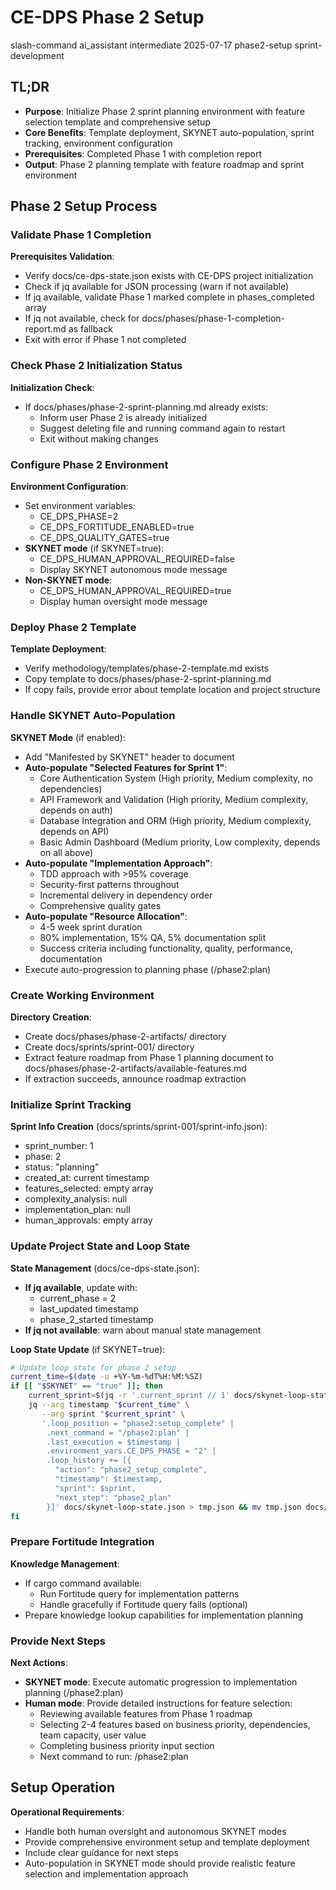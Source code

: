 # <context>CE-DPS Phase 2 Setup</context>

<meta>
  <title>CE-DPS Phase 2 Sprint Planning Setup</title>
  <type>slash-command</type>
  <audience>ai_assistant</audience>
  <complexity>intermediate</complexity>
  <updated>2025-07-17</updated>
  <scope>phase2-setup</scope>
  <phase>sprint-development</phase>
</meta>

## <summary priority="critical">TL;DR</summary>
- **Purpose**: Initialize Phase 2 sprint planning environment with feature selection template and comprehensive setup
- **Core Benefits**: Template deployment, SKYNET auto-population, sprint tracking, environment configuration
- **Prerequisites**: Completed Phase 1 with completion report
- **Output**: Phase 2 planning template with feature roadmap and sprint environment

## <instructions priority="high">Phase 2 Setup Process</instructions>

### <step-1>Validate Phase 1 Completion</step-1>
**Prerequisites Validation**:
- Verify docs/ce-dps-state.json exists with CE-DPS project initialization
- Check if jq available for JSON processing (warn if not available)
- If jq available, validate Phase 1 marked complete in phases_completed array
- If jq not available, check for docs/phases/phase-1-completion-report.md as fallback
- Exit with error if Phase 1 not completed

### <step-2>Check Phase 2 Initialization Status</step-2>
**Initialization Check**:
- If docs/phases/phase-2-sprint-planning.md already exists:
  - Inform user Phase 2 is already initialized
  - Suggest deleting file and running command again to restart
  - Exit without making changes

### <step-3>Configure Phase 2 Environment</step-3>
**Environment Configuration**:
- Set environment variables:
  - CE_DPS_PHASE=2
  - CE_DPS_FORTITUDE_ENABLED=true
  - CE_DPS_QUALITY_GATES=true
- **SKYNET mode** (if SKYNET=true):
  - CE_DPS_HUMAN_APPROVAL_REQUIRED=false
  - Display SKYNET autonomous mode message
- **Non-SKYNET mode**:
  - CE_DPS_HUMAN_APPROVAL_REQUIRED=true
  - Display human oversight mode message

### <step-4>Deploy Phase 2 Template</step-4>
**Template Deployment**:
- Verify methodology/templates/phase-2-template.md exists
- Copy template to docs/phases/phase-2-sprint-planning.md
- If copy fails, provide error about template location and project structure

### <step-5>Handle SKYNET Auto-Population</step-5>
**SKYNET Mode** (if enabled):
- Add "Manifested by SKYNET" header to document
- **Auto-populate "Selected Features for Sprint 1"**:
  - Core Authentication System (High priority, Medium complexity, no dependencies)
  - API Framework and Validation (High priority, Medium complexity, depends on auth)
  - Database Integration and ORM (High priority, Medium complexity, depends on API)
  - Basic Admin Dashboard (Medium priority, Low complexity, depends on all above)
- **Auto-populate "Implementation Approach"**:
  - TDD approach with >95% coverage
  - Security-first patterns throughout
  - Incremental delivery in dependency order
  - Comprehensive quality gates
- **Auto-populate "Resource Allocation"**:
  - 4-5 week sprint duration
  - 80% implementation, 15% QA, 5% documentation split
  - Success criteria including functionality, quality, performance, documentation
- Execute auto-progression to planning phase (/phase2:plan)

### <step-6>Create Working Environment</step-6>
**Directory Creation**:
- Create docs/phases/phase-2-artifacts/ directory
- Create docs/sprints/sprint-001/ directory
- Extract feature roadmap from Phase 1 planning document to docs/phases/phase-2-artifacts/available-features.md
- If extraction succeeds, announce roadmap extraction

### <step-7>Initialize Sprint Tracking</step-7>
**Sprint Info Creation** (docs/sprints/sprint-001/sprint-info.json):
- sprint_number: 1
- phase: 2
- status: "planning"
- created_at: current timestamp
- features_selected: empty array
- complexity_analysis: null
- implementation_plan: null
- human_approvals: empty array

### <step-8>Update Project State and Loop State</step-8>
**State Management** (docs/ce-dps-state.json):
- **If jq available**, update with:
  - current_phase = 2
  - last_updated timestamp
  - phase_2_started timestamp
- **If jq not available**: warn about manual state management

**Loop State Update** (if SKYNET=true):
```bash
# Update loop state for phase 2 setup
current_time=$(date -u +%Y-%m-%dT%H:%M:%SZ)
if [[ "$SKYNET" == "true" ]]; then
    current_sprint=$(jq -r '.current_sprint // 1' docs/skynet-loop-state.json)
    jq --arg timestamp "$current_time" \
       --arg sprint "$current_sprint" \
       '.loop_position = "phase2:setup_complete" |
        .next_command = "/phase2:plan" |
        .last_execution = $timestamp |
        .environment_vars.CE_DPS_PHASE = "2" |
        .loop_history += [{
          "action": "phase2_setup_complete",
          "timestamp": $timestamp,
          "sprint": $sprint,
          "next_step": "phase2_plan"
        }]' docs/skynet-loop-state.json > tmp.json && mv tmp.json docs/skynet-loop-state.json
fi
```

### <step-9>Prepare Fortitude Integration</step-9>
**Knowledge Management**:
- If cargo command available:
  - Run Fortitude query for implementation patterns
  - Handle gracefully if Fortitude query fails (optional)
- Prepare knowledge lookup capabilities for implementation planning

### <step-10>Provide Next Steps</step-10>
**Next Actions**:
- **SKYNET mode**: Execute automatic progression to implementation planning (/phase2:plan)
- **Human mode**: Provide detailed instructions for feature selection:
  - Reviewing available features from Phase 1 roadmap
  - Selecting 2-4 features based on business priority, dependencies, team capacity, user value
  - Completing business priority input section
  - Next command to run: /phase2:plan

## <expected-behavior priority="medium">Setup Operation</expected-behavior>

**Operational Requirements**:
- Handle both human oversight and autonomous SKYNET modes
- Provide comprehensive environment setup and template deployment
- Include clear guidance for next steps
- Auto-population in SKYNET mode should provide realistic feature selection and implementation approach